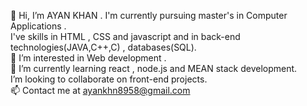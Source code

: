 👋 Hi, I’m AYAN KHAN . I'm currently pursuing master's in Computer Applications .<br>
  I've skills in HTML , CSS and javascript and in back-end technologies(JAVA,C++,C) , databases(SQL).<br>
 👀 I’m interested in Web development .<br>
 🌱 I’m currently learning react , node.js and MEAN stack development.<br>
  I’m looking to collaborate on front-end projects.<br>
  📫 Contact me at ayankhn8958@gmail.com

<!---
ayansrmed100/ayansrmed100 is a ✨ special ✨ repository because its `README.md` (this file) appears on your GitHub profile.
You can click the Preview link to take a look at your changes.
--->
